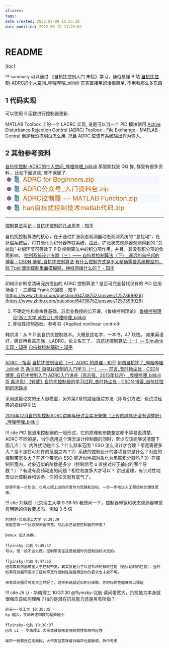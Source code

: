 ```yaml
---
aliases: 
tags: 
date created: 2022-02-09 15:55:38
date modified: 2022-05-12 11:22:02
---
```


# README

[toc]

!!! summary
    可以通过 《自抗扰控制入门 朱斌》学习，通俗易懂
    B 站 [自抗扰控制-ADRC的个人空间_哔哩哔哩_bilibili](https://space.bilibili.com/408884199)
    其实直接用的话很简单, 不用看那么多东西

## 1 代码实现

可以使用 S 函数进行控制器更新.

MATLAB Toolbox 上的一个 LADRC 实现, 说是可以当一个 PID 模块使用
[Active Disturbance Rejection Control (ADRC) Toolbox - File Exchange - MATLAB Central](https://www.mathworks.com/matlabcentral/fileexchange/102249-active-disturbance-rejection-control-adrc-toolbox)
但是我没搞明白怎么用, 况且 ADRC 应该有系统输出作为输入…

## 2 其他参考资料

 [自抗扰控制-ADRC的个人空间_哔哩哔哩_bilibili](https://space.bilibili.com/408884199) 那里能找到 QQ 群, 群里有很多资料… 比如下面这些, 就不保留了.
![](assets/README/2022-05-12-11-18-27.png)

---
[控制算法手记 - 自抗扰控制的几点思考 - 知乎](https://zhuanlan.zhihu.com/p/260480454)

自抗扰控制算法的核心，在于通过扩张状态观测器动态观测系统的 “总扰动”，在补偿系统后，将其简化为积分器串联系统，由此，扩张状态观测器观测得到的 “总扰动” 补偿环节可等效于 PID 控制算法中的积分项作用，并且，其没有积分项的负面影响。
[控制系统设计专题（三）—— 自抗扰控制算法（下）_遥远的乌托邦的博客 - CSDN 博客_自抗扰控制算法](https://blog.csdn.net/b457738242/article/details/105744004)
[有什么控制方式是不太精确需要系统模型的，除了pid,智能控制里面模糊呀，神经网络什么的？ - 知乎](https://www.zhihu.com/question/439190937)

---

如何评价韩京清研究员提出的 ADRC 控制算法？是否可完全替代现有的 PID 应用场合？ - 三脚猫 Frank 的回答 - 知乎
[https://www.zhihu.com/question/64738752/answer/1257399926](https://www.zhihu.com/question/64738752/answer/1257399926)

1. 不确定性和鲁棒性基础。苏宏业教授的公开课，《鲁棒控制理论》
    [鲁棒控制理论(浙江大学 苏宏业)_哔哩哔哩_bilibili](https://www.bilibili.com/video/BV1xJ411V72E?p=11)
2. 非线性控制基础。参考书《Applied nonlinear control》

韩京清：从 PID 到自抗扰控制技术。大概是这名字，一本书，47 块钱。
如果英语好，建议再看高志强，LADRC。论文名忘了。
[自抗扰控制算法（一）— Simulink 实现 - 知乎](https://zhuanlan.zhihu.com/p/348323512)
[自抗扰控制基础 - 知乎](https://zhuanlan.zhihu.com/p/125147115)

---
[ADRC - 搜索](https://cn.bing.com/search?q=ADRC)
[自抗扰控制理论（一）ADRC 的原理 - 知乎](https://zhuanlan.zhihu.com/p/115283894)
[何谓自抗扰？_哔哩哔哩_bilibili](https://www.bilibili.com/video/BV124411f7CU/?spm_id_from=333.788.recommend_more_video.-1)
[(5 条消息) 自抗扰控制的入门学习（一）—— 前言_昔时扬尘处 - CSDN 博客_自抗扰控制入门](https://blog.csdn.net/qq_42249050/article/details/112961755)
[ADRC入门讲座（高志强，2015年12月）_哔哩哔哩_bilibili](https://www.bilibili.com/video/BV1Q4411Q7Vg/)
[(5 条消息) 【转载】自抗扰控制器的学习过程_昔时扬尘处 - CSDN 博客_自抗扰控制的优缺点](https://blog.csdn.net/qq_42249050/article/details/106364684)

采用这篇论文的无人艇模型，另外第2章的路径跟踪方法（即导引方法）也试试经典的视线导引法

[2015年12月自抗扰控制ADRC讲座与研讨会实况录像（上传的顺序还没有调整好）_哔哩哔哩_bilibili](https://www.bilibili.com/video/BV1R441197Em)

!!! cite
    PID 是通用控制器的一般形式，它的原理和参数整定都不容易说清楚。ADRC 不同的是，当你选用这个理念设计控制器的同时，至少应该能够说清楚下面几点：1）内外扰动是什么？什么频率范围？ESO 怎么设计才合理？带宽需要多大？是不是在可允许的范围之内？2）系统的控制设计的各项要求是什么？对应的控制带宽多大？在这个带宽内 ESO 能近似地把对象化为串联积分器吗？3）在控制带宽内，对象近似的阶数是多少（控制信号 u 直接对应于输出的哪个导数？）？有没有高频动态的问题？相位裕度多大才可以？ 讲出道理，有针对性地去设计控制器和调参，你的论文就有底气了。

    即使不能一步到位，也可以把上述的步骤作为思路和目标，一步一步地进入工程控制的理性思维。

!!! cite
    刘焕然-北京理工大学 9:38:55
    我想问一下，控制器带宽和状态观测器带宽有明确的倍数要求吗，例如 3-5 倍

    刘焕然-北京理工大学 9:39:39
    我能否取一个状态观测器带宽，然后自己调整控制器的带宽？

    Demux 加入本群。

    flyinsky-北航 9:45:47
    可以，但一般不这么做，控制带宽往往是根据你的控制指标决定的。

    flyinsky-北航 9:47:55
    通常取观测器带宽大于控制带宽，其实就是为了保证系统的标称性能（无扰动时的性能），当然如果观测器带宽小于控制带宽时控制性能能满足你的要求也未尝不可。

    带宽观测器尽可能大当然好了，这样系统就近似积分串联，你的标称性能就可以保证

!!! cite
    Jh Li - 华南理工 10:37:30
    @flyinsky-北航 请问带宽大，抗扰能力本身就很强应该如何理解？指的是潜在抗扰能力还是另有所指？

    赵天一-哈工大 10:38:35
    kp 越大，扰动传递函数的幅频越小
    
    flyinsky-北航 10:38:37
    @Jh Li - 华南理工 大带宽就意味着强抗扰性和快响应性
    
    噪声一般都是在高频段，大带宽就意味着对噪声也越敏感，折中考虑
